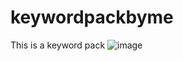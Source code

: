 # keywordpackbyme
This is a keyword pack
![image](https://user-images.githubusercontent.com/53879234/132744424-49757a78-393f-492b-853e-04156713c7ed.png)
